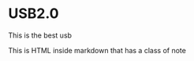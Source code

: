# USB2.0

This is the best usb

<div class="bg-blue-500 text-white p-4 mb-4">
  This is HTML inside markdown that has a class of note
</div>
